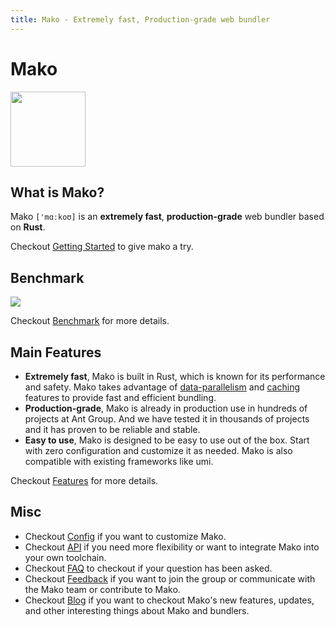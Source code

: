 ```yaml
---
title: Mako - Extremely fast, Production-grade web bundler
---
```


# Mako

<img src="https://img.alicdn.com/imgextra/i4/O1CN01dvFN0j1e2rYBJpJGJ_!!6000000003814-2-tps-2048-2048.png" width="120" height="120" />

## What is Mako?

Mako `['mɑːkoʊ]` is an **extremely fast**, **production-grade** web bundler based on **Rust**.

Checkout [Getting Started](./docs/getting-started) to give mako a try.

## Benchmark

![](https://res.cloudinary.com/sorrycc/image/upload/v1717062514/blog/smnzhuk1.png)

Checkout [Benchmark](./blog/benchmark) for more details.

## Main Features

- **Extremely fast**, Mako is built in Rust, which is known for its performance and safety. Mako takes advantage of [data-parallelism](https://crates.io/crates/rayon) and [caching](https://crates.io/crates/cached) features to provide fast and efficient bundling.
- **Production-grade**, Mako is already in production use in hundreds of projects at Ant Group. And we have tested it in thousands of projects and it has proven to be reliable and stable.
- **Easy to use**, Mako is designed to be easy to use out of the box. Start with zero configuration and customize it as needed. Mako is also compatible with existing frameworks like umi.

Checkout [Features](./docs/features) for more details.

## Misc

- Checkout [Config](./docs/config) if you want to customize Mako.
- Checkout [API](./docs/api) if you need more flexibility or want to integrate Mako into your own toolchain.
- Checkout [FAQ](./docs/faq) to checkout if your question has been asked.
- Checkout [Feedback](./docs/feedback) if you want to join the group or communicate with the Mako team or contribute to Mako.
- Checkout [Blog](/blog) if you want to checkout Mako's new features, updates, and other interesting things about Mako and bundlers.
